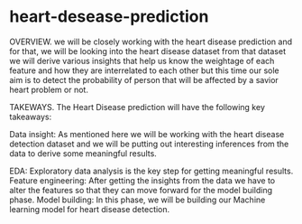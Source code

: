# heart-desease-prediction

OVERVIEW.
          we will be closely working with the heart disease prediction and for that, we will be looking into the heart disease dataset from that dataset we will derive           various insights that help us know the weightage of each feature and how they are interrelated to each other but this time our sole aim is to detect the               probability of person that will be affected by a savior heart problem or not.
          

TAKEWAYS.
         The Heart Disease prediction will have the following key takeaways:
         

Data insight:
      As mentioned here we will be working with the heart disease detection dataset and we will be putting out interesting inferences from the data to derive some meaningful results.
       
       
EDA:
     Exploratory data analysis is the key step for getting meaningful results.
     Feature engineering: After getting the insights from the data we have to alter the features so that they can move forward for the model building phase.
     Model building: In this phase, we will be building our Machine learning model for heart disease detection.

